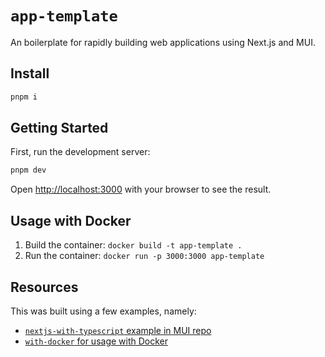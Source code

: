 # `app-template`

An boilerplate for rapidly building web applications using Next.js and MUI.

## Install

```bash
pnpm i
```

## Getting Started

First, run the development server:

```bash
pnpm dev
```

Open [http://localhost:3000](http://localhost:3000) with your browser to see the result.

## Usage with Docker

1. Build the container: `docker build -t app-template .`
2. Run the container: `docker run -p 3000:3000 app-template`

## Resources

This was built using a few examples, namely:

- [`nextjs-with-typescript` example in MUI repo](https://github.com/mui/material-ui/tree/master/examples/nextjs-with-typescript)
- [`with-docker` for usage with Docker](https://github.com/vercel/next.js/tree/canary/examples/with-docker)
